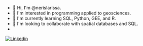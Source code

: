 - 👋 Hi, I'm @nerislarissa.
- 👀 I'm interested in programming applied to geosciences.
- 🌱 I'm currently learning SQL, Python, GEE, and R.
- 💞️ I'm looking to collaborate with spatial databases and SQL.
- 
[![Linkedin](https://img.shields.io/badge/LinkedIn-0077B5?style=for-the-badge&logo=linkedin&logoColor=white)](https://www.linkedin.com/in/larissaneris)
